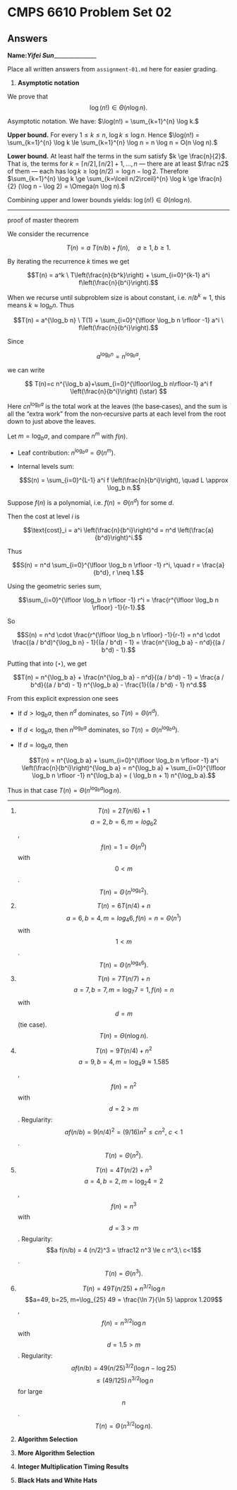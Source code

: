   # CMPS 6610 Problem Set 02
## Answers

**Name:**_____Yifei Sun____________________


Place all written answers from `assignment-01.md` here for easier grading.

1. **Asymptotic notation**

We prove that
$$\log(n!) \in \Theta(n \log n).$$

Asymptotic notation. We have: $\log(n!) = \sum_{k=1}^{n} \log k.$  

**Upper bound.** For every $1 \le k \le n$, $\log k \le \log n$. Hence $\log(n!) = \sum_{k=1}^{n} \log k \le \sum_{k=1}^{n} \log n = n \log n = O(n \log n).$  

**Lower bound.** At least half the terms in the sum satisfy $k \ge \frac{n}{2}$. That is, the terms for $k = \lceil n/2\rceil, \lceil n/2\rceil+1, \dots, n$ — there are at least $\frac n2$ of them — each has $\log k \ge \log(n/2) = \log n - \log 2.$  Therefore $\sum_{k=1}^{n} \log k \ge \sum_{k=\lceil n/2\rceil}^{n} \log k \ge \frac{n}{2} (\log n - \log 2) = \Omega(n \log n).$  

Combining upper and lower bounds yields: $\log(n!) \in \Theta(n \log n).$

---

proof of master theorem

We consider the recurrence

$$T(n) = a \ T(n/b) + f(n), \quad a \ge 1, b \ge 1.$$

By iterating the recurrence $k$ times we get

$$T(n) = a^k \ T\left(\frac{n}{b^k}\right) + \sum_{i=0}^{k-1} a^i f\left(\frac{n}{b^i}\right).$$

When we recurse until subproblem size is about constant, i.e. $n / b^k \approx 1$, this means $k \approx \log_b n$. Thus

$$T(n) = a^{\log_b n} \ T(1) + \sum_{i=0}^{\lfloor \log_b n \rfloor -1} a^i \ f\left(\frac{n}{b^i}\right).$$

Since

$$a^{\log_b n} = n^{\log_b a},$$

we can write

$$ T(n)=c  n^{\log_b a}+\sum_{i=0}^{\lfloor\log_b n\rfloor-1} a^i f \left(\frac{n}{b^i}\right) (\star) $$

Here $c  n^{\log_b a}$ is the total work at the leaves (the base‐cases), and the sum is all the “extra work” from the non‐recursive parts at each level from the root down to just above the leaves.

Let $m = \log_b a$, and compare $n^m$ with $f(n)$.

- Leaf contribution: $n^{\log_b a} = \Theta(n^m)$.
- Internal levels sum:

  $$S(n) = \sum_{i=0}^{L-1} a^i f \left(\frac{n}{b^i}\right), \quad L \approx \log_b n.$$

Suppose $f(n)$ is a polynomial, i.e. $f(n) = \Theta(n^d)$ for some $d$.

Then the cost at level $i$ is

$$\text{cost}_i = a^i \left(\frac{n}{b^i}\right)^d = n^d \left(\frac{a}{b^d}\right)^i.$$

Thus

$$S(n) = n^d \sum_{i=0}^{\lfloor \log_b n \rfloor -1} r^i, \quad r = \frac{a}{b^d}, r \neq 1.$$

Using the geometric series sum,

$$\sum_{i=0}^{\lfloor \log_b n \rfloor -1} r^i = \frac{r^{\lfloor \log_b n \rfloor} -1}{r-1}.$$

So

$$S(n) = n^d \cdot \frac{r^{\lfloor \log_b n \rfloor} -1}{r-1}
     = n^d \cdot \frac{(a / b^d)^{\log_b n} - 1}{(a / b^d) - 1}
     = \frac{n^{\log_b a} - n^d}{(a / b^d) - 1}.$$

Putting that into $(\star)$, we get

$$T(n) = n^{\log_b a} + \frac{n^{\log_b a} - n^d}{(a / b^d) - 1}
       = \frac{a / b^d}{(a / b^d) - 1} n^{\log_b a}
         - \frac{1}{(a / b^d) - 1} n^d.$$

From this explicit expression one sees

- If $d > \log_b a$, then $n^d$ dominates, so $T(n) = \Theta(n^d)$.
- If $d < \log_b a$, then $n^{\log_b a}$ dominates, so $T(n) = \Theta\big(n^{\log_b a}\big)$.
- If $d = \log_b a$, then

  $$T(n) = n^{\log_b a} + \sum_{i=0}^{\lfloor \log_b n \rfloor -1} a^i \left(\frac{n}{b^i}\right)^{\log_b a}
         = n^{\log_b a} + \sum_{i=0}^{\lfloor \log_b n \rfloor -1} n^{\log_b a}
         = ( \log_b n + 1) n^{\log_b a}.$$

Thus in that case $T(n) = \Theta\big(n^{\log_b a} \log n\big)$.

---

1) $$T(n) = 2T(n/6) + 1$$
   $$a=2, b=6, m=log_6 2$$, $$f(n)=1 = Θ(n^0)$$ with $$0 < m$$.
   $$T(n) = \Theta\!\big(n^{\log_6 2}\big).$$

2) $$T(n) = 6T(n/4) + n$$
   $$a=6, b=4, m=log_4 6, f(n)=n = Θ(n^1)$$ with $$1 < m$$.
   $$T(n) = \Theta\!\big(n^{\log_4 6}\big).$$

3) $$T(n) = 7T(n/7) + n$$
   $$a=7, b=7, m=\log_7 7=1, f(n)=n$$ with $$d=m$$ (tie case).
   $$T(n) = \Theta(n\log n).$$

4) $$T(n) = 9T(n/4) + n^2$$
   $$a=9, b=4, m=\log_4 9 \approx 1.585$$, $$f(n)=n^2$$ with $$d=2>m$$.
   Regularity: $$a f(n/b) = 9 (n/4)^2 = (9/16) n^2 \le c n^2,\ c<1$$.
   $$T(n) = \Theta(n^2).$$

5) $$T(n) = 4T(n/2) + n^3$$
   $$a=4, b=2, m=\log_2 4=2$$, $$f(n)=n^3$$ with $$d=3>m$$.
   Regularity: $$a f(n/b) = 4 (n/2)^3 = \tfrac12 n^3 \le c n^3,\ c<1$$.
   $$T(n) = \Theta(n^3).$$

6) $$T(n) = 49T(n/25) + n^{3/2}\log n$$
   $$a=49, b=25, m=\log_{25} 49 = \frac{\ln 7}{\ln 5} \approx 1.209$$,
   $$f(n)=n^{3/2}\log n$$ with $$d=1.5>m$$.
   Regularity: $$a f(n/b) = 49 (n/25)^{3/2} (\log n - \log 25)$$
   $$\le (49/125)\, n^{3/2}\log n$$ for large $$n$$.
   $$T(n) = \Theta\!\big(n^{3/2}\log n\big).$$






2. **Algorithm Selection**






3. **More Algorithm Selection** 
 
4. **Integer Multiplication Timing Results**

5. **Black Hats and White Hats**
